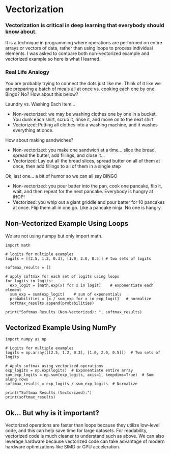 # Vectorization 

### Vectorization is critical in deep learning that everybody should know about.

It is a technique in programming where operations are performed on entire arrays or vectors of data, rather than using loops to process individual elements. I was asked to compare both non-vectorized example and vectorized example so here is what I learned. 

### Real Life Analogy 

You are probably trying to connect the dots just like me. Think of it like we are preparing a batch of meals all at once vs. cooking each one by one. Bingo? No? How about this below?

Laundry vs. Washing Each Item... 
* Non-vectorized: we may be washing clothes one by one in a bucket. You dunk each shirt, scrub it, rinse it, and move on to the next shirt
* Vectorized: Putting all clothes into a washing machine, and it washes everything at once.

How about making sandwiches? 
* Non-vectorized: you make one sandwich at a time... slice the bread, spread the butter, add fillings, and close it...
* Vectorized: Lay out all the bread slices, spread butter on all of them at once, then add fillings to all of them in a single step

Ok, last one... a bit of humor so we can all say BINGO
* Non-vectorized: you pour batter into the pan, cook one pancake, flip it, wait, and then repeat for the next pancake. Everybody is hungry at iHOP!
* Vectorized: you whip out a giant griddle and pour batter for 10 pancakes at once. Flip them all in one go. Like a pancake ninja. No one is hangry. 

## Non-Vectorized Example Using Loops 

We are not using numpy but only import math. 

    import math 

    # logits for multiple examples 
    logits = [[2.5, 1.2, 0.3], [1.0, 2.0, 0.5]] # two sets of logits 

    softmax_results = []

    # apply softmax for each set of logits using loops 
    for logits in logits: 
      exp_logit = [math.exp(x) for x in logit]    # exponentiate each element 
      sum_exp = sum(exp_logit)    # sum of exponentials 
      probabilities = [x / sum_exp for x in exp_logit]   # normalize
      softmax_results.append(probabilities)

    print("Softmax Results (Non-Vectorized): ", softmax_results)

## Vectorized Example Using NumPy

    import numpy as np

    # Logits for multiple examples
    logits = np.array([[2.5, 1.2, 0.3], [1.0, 2.0, 0.5]])  # Two sets of logits

    # Apply softmax using vectorized operations
    exp_logits = np.exp(logits)  # Exponentiate entire array
    sum_exp_logits = np.sum(exp_logits, axis=1, keepdims=True)  # Sum along rows
    softmax_results = exp_logits / sum_exp_logits  # Normalize

    print("Softmax Results (Vectorized):")
    print(softmax_results)

## Ok... But why is it important?

Vectorized operations are faster than loops because they utilize low-level code, and this can help save time for large datasets. For readability, vectorized code is much cleaner to understand such as above. We can also leverage hardware because vectorized code can take advantage of modern hardware optimizations like SIMD or GPU acceleration.

